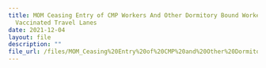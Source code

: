 ```yaml
---
title: MOM Ceasing Entry of CMP Workers And Other Dormitory Bound Workers via
  Vaccinated Travel Lanes
date: 2021-12-04
layout: file
description: ""
file_url: /files/MOM_Ceasing%20Entry%20of%20CMP%20and%20Other%20Dormitory%20Bound%20Workers%20via%20VTLs_3%20Dec%202021.pdf
---
```

